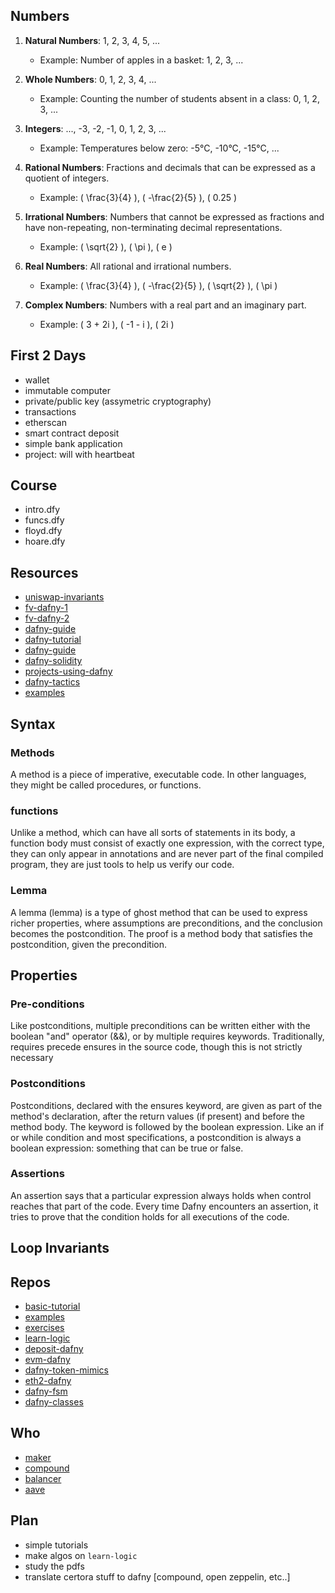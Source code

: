 


## Numbers


1. **Natural Numbers**: 1, 2, 3, 4, 5, ...
   - Example: Number of apples in a basket: 1, 2, 3, ...

2. **Whole Numbers**: 0, 1, 2, 3, 4, ...
   - Example: Counting the number of students absent in a class: 0, 1, 2, 3, ...

3. **Integers**: ..., -3, -2, -1, 0, 1, 2, 3, ...
   - Example: Temperatures below zero: -5°C, -10°C, -15°C, ...

4. **Rational Numbers**: Fractions and decimals that can be expressed as a quotient of integers.
   - Example: \( \frac{3}{4} \), \( -\frac{2}{5} \), \( 0.25 \)

5. **Irrational Numbers**: Numbers that cannot be expressed as fractions and have non-repeating, non-terminating decimal representations.
   - Example: \( \sqrt{2} \), \( \pi \), \( e \)

6. **Real Numbers**: All rational and irrational numbers.
   - Example: \( \frac{3}{4} \), \( -\frac{2}{5} \), \( \sqrt{2} \), \( \pi \)

7. **Complex Numbers**: Numbers with a real part and an imaginary part.
   - Example: \( 3 + 2i \), \( -1 - i \), \( 2i \)


## First 2 Days

- wallet
- immutable computer
- private/public key (assymetric cryptography)
- transactions
- etherscan
- smart contract deposit
- simple bank application
- project: will with heartbeat


## Course


- intro.dfy
- funcs.dfy
- floyd.dfy
- hoare.dfy




## Resources


* [uniswap-invariants](https://medium.com/blockapex/uniswap-v3-liquidity-and-invariants-101-cb956816d62d)
* [fv-dafny-1](https://www.youtube.com/watch?v=k9fwDxZP-0Y)
* [fv-dafny-2](https://www.youtube.com/watch?v=tBNV5LoXlDY)
* [dafny-guide](https://ece.uwaterloo.ca/~agurfink/stqam/rise4fun-Dafny/)
* [dafny-tutorial](https://github.com/bor0/dafny-tutorial)
* [dafny-guide](http://dafny.org/dafny/OnlineTutorial/guide.html)
* [dafny-solidity](https://www.youtube.com/watch?v=k9fwDxZP-0Y)
* [projects-using-dafny](https://github.com/ConsenSys/projects-using-dafny/blob/main/list.md)
* [dafny-tactics](https://link.springer.com/chapter/10.1007/978-3-662-49674-9_3)
* [examples](https://codeberg.org/mathprocessing/learning-dafny/src/branch/master/src)


## Syntax

### Methods

A method is a piece of imperative, executable code. In other languages, they might be called procedures, or functions.


### functions

Unlike a method, which can have all sorts of statements in its body, a function body must consist of exactly one expression, with the correct type, they can only appear in annotations and are never part of the final compiled program, they are just tools to help us verify our code.

### Lemma

A lemma (lemma) is a type of ghost method that can be used to express richer properties, where assumptions are preconditions, and the conclusion becomes the postcondition. The proof is a method body that satisfies the
postcondition, given the precondition.


## Properties

### Pre-conditions
Like postconditions, multiple preconditions can be written either with the boolean "and" operator (&&), or by multiple requires keywords. Traditionally, requires precede ensures in the source code, though this is not strictly necessary

### Postconditions

Postconditions, declared with the ensures keyword, are given as part of the method's declaration, after the return values (if present) and before the method body. The keyword is followed by the boolean expression. Like an if or while condition and most specifications, a postcondition is always a boolean expression: something that can be true or false.

### Assertions

An assertion says that a particular expression always holds when control reaches that part of the code. Every time Dafny encounters an assertion, it tries to prove that the condition holds for all executions of the code.


## Loop Invariants


## Repos
* [basic-tutorial](https://github.com/dafny-lang/dafny/blob/master/docs/OnlineTutorial/guide.md)
* [examples](https://github.com/dafny-lang/dafny/tree/master/Test/hofs)
* [exercises](https://github.com/zhuzilin/dafny-exercises)
* [learn-logic](https://github.com/matiashrnndz/programming-logic-with-dafny)
* [deposit-dafny](https://github.com/ConsenSys/deposit-sc-dafny)
* [evm-dafny](https://github.com/ConsenSys/evm-dafny)
* [dafny-token-mimics](https://github.com/ConsenSys/dafny-sc-fmics)
* [eth2-dafny](https://github.com/ConsenSys/eth2.0-dafny)
* [dafny-fsm](https://github.com/microsoft/Ironclad)
* [dafny-classes](https://www.cse.unsw.edu.au/~anymeyer/2011/lectures/)


## Who

* [maker](https://github.com/makerdao/dss/tree/certora-v1.2/certora)
* [compound](https://github.com/compound-finance/compound-protocol/tree/master/spec/certora)
* [balancer](https://medium.com/certora/formal-verification-helps-finding-insolvency-bugs-balancer-v2-bug-report-1f53ee7dd4d0)
* [aave](https://github.com/aave/aave-v3-core/tree/master/certora)


## Plan


* simple tutorials
* make algos on `learn-logic`
* study the pdfs
* translate certora stuff to dafny  [compound, open zeppelin, etc..]

